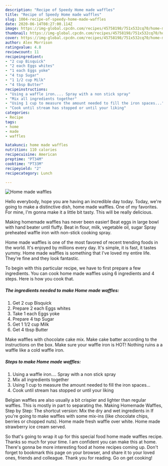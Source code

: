 ```yaml
---
description: "Recipe of Speedy Home made waffles"
title: "Recipe of Speedy Home made waffles"
slug: 1004-recipe-of-speedy-home-made-waffles
date: 2020-06-14T08:27:00.114Z
image: https://img-global.cpcdn.com/recipes/45758198/751x532cq70/home-made-waffles-recipe-main-photo.jpg
thumbnail: https://img-global.cpcdn.com/recipes/45758198/751x532cq70/home-made-waffles-recipe-main-photo.jpg
cover: https://img-global.cpcdn.com/recipes/45758198/751x532cq70/home-made-waffles-recipe-main-photo.jpg
author: Alex Morrison
ratingvalue: 4.8
reviewcount: 11
recipeingredient:
- "2 cup Bisquick"
- "2 each Eggs whites"
- "1 each Eggs yoke"
- "4 tsp Sugar"
- "1 1/2 cup Milk"
- "4 tbsp Butter"
recipeinstructions:
- "Using a waffle iron.... Spray with a non stick spray"
- "Mix all ingredients together"
- "Using 1 cup to measure the amount needed to fill the iron spaces..."
- "Cook until stream has stopped or until your liking"
categories:
- Recipe
tags:
- home
- made
- waffles

katakunci: home made waffles 
nutrition: 110 calories
recipecuisine: American
preptime: "PT34M"
cooktime: "PT33M"
recipeyield: "2"
recipecategory: Lunch

---
```



![Home made waffles](https://img-global.cpcdn.com/recipes/45758198/751x532cq70/home-made-waffles-recipe-main-photo.jpg)

Hello everybody, hope you are having an incredible day today. Today, we're going to make a distinctive dish, home made waffles. One of my favorites. For mine, I'm gonna make it a little bit tasty. This will be really delicious.

Making homemade waffles has never been easier! Beat eggs in large bowl with hand beater until fluffy. Beat in flour, milk, vegetable oil, sugar Spray preheated waffle iron with non-stick cooking spray.

Home made waffles is one of the most favored of recent trending foods in the world. It's enjoyed by millions every day. It's simple, it is fast, it tastes yummy. Home made waffles is something that I've loved my entire life. They're fine and they look fantastic.


To begin with this particular recipe, we have to first prepare a few ingredients. You can cook home made waffles using 6 ingredients and 4 steps. Here is how you cook that.

<!--inarticleads1-->

##### The ingredients needed to make Home made waffles:

1. Get 2 cup Bisquick
1. Prepare 2 each Eggs whites
1. Take 1 each Eggs yoke
1. Prepare 4 tsp Sugar
1. Get 1 1/2 cup Milk
1. Get 4 tbsp Butter


Make waffles with chocolate cake mix. Make cake batter according to the instructions on the box. Make sure your waffle iron is HOT! Nothing ruins a a waffle like a cold waffle iron. 

<!--inarticleads2-->

##### Steps to make Home made waffles:

1. Using a waffle iron.... Spray with a non stick spray
1. Mix all ingredients together
1. Using 1 cup to measure the amount needed to fill the iron spaces...
1. Cook until stream has stopped or until your liking


Belgian waffles are also usually a bit crispier and lighter than regular waffles. This is mostly in part to separating the. Making Homemade Waffles, Step by Step: The shortcut version: Mix the dry and wet ingredients in If you&#39;re going to make waffles with some mix-ins (like chocolate chips, berries or chopped nuts). Home made fresh waffle over white. Home made strawberry ice cream served. 

So that's going to wrap it up for this special food home made waffles recipe. Thanks so much for your time. I am confident you can make this at home. There's gonna be more interesting food at home recipes coming up. Don't forget to bookmark this page on your browser, and share it to your loved ones, friends and colleague. Thank you for reading. Go on get cooking!
